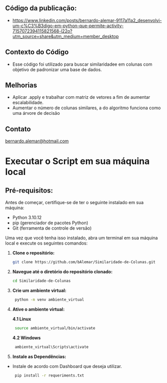 ## Código da publicação:

- https://www.linkedin.com/posts/bernardo-alemar-9117a11a2_desenvolvi-um-c%C3%B3digo-em-python-que-permite-activity-7157072394115821568-l22o?utm_source=share&utm_medium=member_desktop


## Contexto do Código
- Esse código foi utilizado para buscar similaridadee em colunas com objetivo de padronizar uma base de dados.


## Melhorias
- Aplicar .apply e trabalhar com matriz de vetores a fim de aumentar escalabilidade.
- Aumentar o número de colunas similares, a do algoritmo funciona como uma árvore de decisão

## Contato
bernardo.alemar@hotmail.com

# Executar o Script em sua máquina local
## Pré-requisitos:

Antes de começar, certifique-se de ter o seguinte instalado em sua máquina:

- Python 3.10.12
- pip (gerenciador de pacotes Python)
- Git (ferramenta de controle de versão)

Uma vez que você tenha isso instalado, abra um terminal em sua máquina local e execute os seguintes comandos:

1. **Clone o repositório:**
   ```bash
   git clone https://github.com/bAlemar/Similaridade-de-Colunas.git

2. **Navegue até o diretório do repositório clonado:**
   ```bash
   cd Similaridade-de-Colunas

3. **Crie um ambiente virtual:**
   ```bash
    python -m venv ambiente_virtual

4. **Ative o ambiente virtual:**

   **4.1 Linux**
   ```bash
    source ambiente_virtual/bin/activate
   ```
   **4.2 Windows**
   ```bash
    ambiente_virtual\Scripts\activate

5. **Instale as Dependências:**
- Instale de acordo com Dashboard que deseja utilizar.
   ```bash
    pip install -r requeriments.txt 
